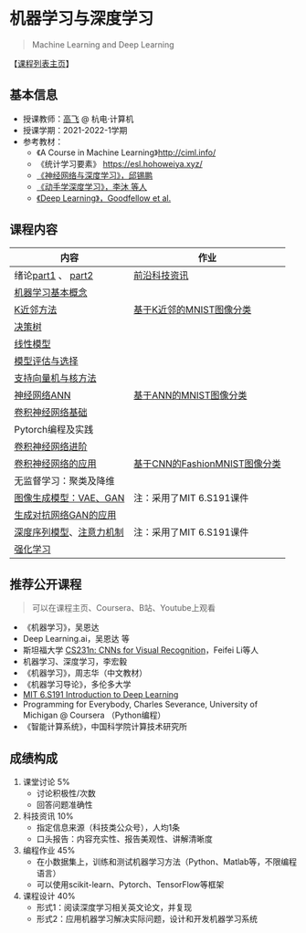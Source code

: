 # 机器学习与深度学习

> Machine Learning and Deep Learning

【[课程列表主页](https://aiart.live/courses/)】

## 基本信息

- 授课教师：[高飞](http://aiart.live) @ 杭电·计算机
- 授课学期：2021-2022-1学期
- 参考教材：
  - 《A Course in Machine Learning》http://ciml.info/
  - 《统计学习要素》 https://esl.hohoweiya.xyz/
  - [《神经网络与深度学习》，邱锡鹏](https://nndl.github.io/)
  - [《动手学深度学习》，李沐 等人 ](https://d2l.ai/ )
  - [《Deep Learning》，Goodfellow et al.](https://www.deeplearningbook.org/) 

## 课程内容

| 内容                                       | 作业                                       |
| ---------------------------------------- | ---------------------------------------- |
| 绪论[part1](/机器学习与深度学习/01MLDL-绪论part1.pdf) 、 [part2](/机器学习与深度学习/01MLDL-绪论part2.pdf) | [前沿科技资讯](/深度学习/dl-assignment4-TechNews.md) |
| [机器学习基本概念](/机器学习与深度学习/02机器学习基本概念.pdf)     |                                          |
| [K近邻方法](/机器学习与深度学习/03K近邻方法及实践.pdf)        | [基于K近邻的MNIST图像分类](/深度学习/dl-assignment1-knn.md) |
| [决策树](/机器学习与深度学习/04决策树.pdf)               |                                          |
| [线性模型](/机器学习与深度学习/05线性模型.pdf)             |                                          |
| [模型评估与选择](/机器学习与深度学习/06模型评估与选择.pdf)       |                                          |
| [支持向量机与核方法](/机器学习与深度学习/07支持向量机.pdf)       |                                          |
| [神经网络ANN](/深度学习/2021/chap4-前馈神经网络.pdf)    | [基于ANN的MNIST图像分类](/深度学习/dl-assignment2-ann.md) |
| [卷积神经网络基础](/深度学习/2021/chap5.1-卷积神经网络I.pdf) |                                          |
| Pytorch编程及实践                             |                                          |
| [卷积神经网络进阶](/深度学习/2021/chap5.2-卷积神经网络II.pptx) |                                          |
| [卷积神经网络的应用](/深度学习/2021/chap5.3-AdaIN.pptx) | [基于CNN的FashionMNIST图像分类](/深度学习/dl-assignment3-cnn.md) |
| 无监督学习：聚类及降维                              |                                          |
| [图像生成模型：VAE、GAN ](/深度学习/2021/chap6.1-Deep_Generative_Modeling_6S191_MIT.pdf) | 注：采用了MIT 6.S191课件                        |
| [生成对抗网络GAN的应用](/深度学习/2021/chap6-生成对抗网络及其应用.pptx) |                                          |
| [深度序列模型](/深度学习/2021/Chap8-Deep_Sequence_Modeling_6S191_MIT.pdf)、[注意力机制 ](/深度学习/2021/chap9-注意力机制.pptx) | 注：采用了MIT 6.S191课件                        |
| [强化学习]()                                 |                                          |

## 推荐公开课程

> 可以在课程主页、Coursera、B站、Youtube上观看

- 《机器学习》，吴恩达
- Deep Learning.ai，吴恩达 等
- 斯坦福大学 [CS231n: CNNs for Visual Recognition](http://cs231n.stanford.edu/)，Feifei Li等人
- 机器学习、深度学习，李宏毅
- 《机器学习》，周志华（中文教材）
- 《机器学习导论》，多伦多大学
- [MIT 6.S191 Introduction to Deep Learning](http://introtodeeplearning.com/)
- Programming for Everybody, Charles Severance, University of Michigan @ Coursera （Python编程）
- 《智能计算系统》，中国科学院计算技术研究所


##  成绩构成

1. 课堂讨论 5%
   - 讨论积极性/次数
   - 回答问题准确性
2. 科技资讯 10%
   - 指定信息来源（科技类公众号），人均1条
   - 口头报告：内容充实性、报告美观性、讲解清晰度
3. 编程作业 45%
   - 在小数据集上，训练和测试机器学习方法（Python、Matlab等，不限编程语言）
   - 可以使用scikit-learn、Pytorch、TensorFlow等框架
4. 课程设计 40%
   - 形式1：阅读深度学习相关英文论文，并复现
   - 形式2：应用机器学习解决实际问题，设计和开发机器学习系统
